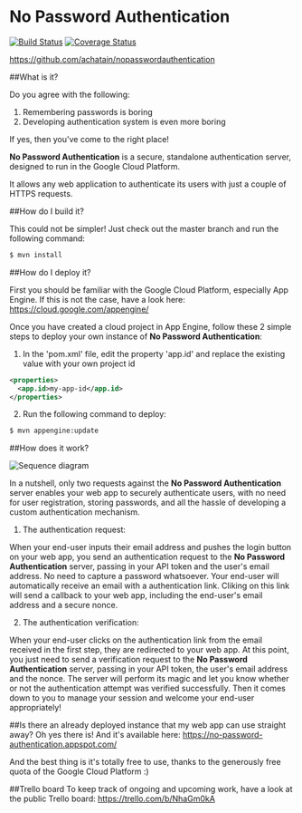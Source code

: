 No Password Authentication
=============================
[![Build Status](https://travis-ci.org/achatain/nopasswordauthentication.svg?branch=master)](https://travis-ci.org/achatain/nopasswordauthentication)
[![Coverage Status](https://coveralls.io/repos/github/achatain/nopasswordauthentication/badge.svg?branch=master)](https://coveralls.io/github/achatain/nopasswordauthentication?branch=master)

https://github.com/achatain/nopasswordauthentication

##What is it?

Do you agree with the following:

1. Remembering passwords is boring
2. Developing authentication system is even more boring

If yes, then you've come to the right place!

**No Password Authentication** is a secure, standalone authentication server, designed to run in the Google Cloud Platform.

It allows any web application to authenticate its users with just a couple of HTTPS requests.

##How do I build it?

This could not be simpler! Just check out the master branch and run the following command:

```bash
$ mvn install
```

##How do I deploy it?

First you should be familiar with the Google Cloud Platform, especially App Engine. If this is not the case, have a look here: https://cloud.google.com/appengine/

Once you have created a cloud project in App Engine, follow these 2 simple steps to deploy your own instance of **No Password Authentication**:

1. In the 'pom.xml' file, edit the property 'app.id' and replace the existing value with your own project id

 ```xml
 <properties>
   <app.id>my-app-id</app.id>
 </properties>
 ```

2. Run the following command to deploy:

 ```bash
 $ mvn appengine:update
 ```

##How does it work?

![Sequence diagram](https://www.websequencediagrams.com/cgi-bin/cdraw?lz=dGl0bGUgTm8gUGFzc3dvcmQgQXV0aGVudGljYXRpb24gZmxvdwoKVXNlci0-WW91ciB3ZWIgYXBwOiBMb2dpbiBSZXF1ZXN0CgAQDC0-ADYbc2VydmVyOgBYEABACAAZIS0-VXNlcjogRW1haWwgbm90aWYAgSQId2l0aCBhAIEyDmxpbmsAgTgHADIGQ2xpY2tzIAANDgCBTA4AgXQPY2FsbGJhY2sAgTIyVmVyAIEUCnIAgTgqAIIcI05vbmNlIHYAVgsAghckAIM0DgCBEg1vdXRjb21lAIM6DwCCZgZLaW5kIGdyZWV0aW5ncyA6LSkK&s=napkin)

In a nutshell, only two requests against the **No Password Authentication** server enables your web app to securely authenticate users, with no need for user registration, storing passwords, and all the hassle of developing a custom authentication mechanism.

1. The authentication request:

 When your end-user inputs their email address and pushes the login button on your web app, you send an authentication request to the **No Password Authentication** server, passing in your API token and the user's email address. No need to capture a password whatsoever. Your end-user will automatically receive an email with a authentication link. Cliking on this link will send a callback to your web app, including the end-user's email address and a secure nonce.

2. The authentication verification:

 When your end-user clicks on the authentication link from the email received in the first step, they are redirected to your web app. At this point, you just need to send a verification request to the **No Password Authentication** server, passing in your API token, the user's email address and the nonce. The server will perform its magic and let you know whether or not the authentication attempt was verified successfully. Then it comes down to you to manage your session and welcome your end-user appropriately!

##Is there an already deployed instance that my web app can use straight away?
Oh yes there is! And it's available here: https://no-password-authentication.appspot.com/

And the best thing is it's totally free to use, thanks to the generously free quota of the Google Cloud Platform :)


##Trello board
To keep track of ongoing and upcoming work, have a look at the public Trello board: https://trello.com/b/NhaGm0kA
